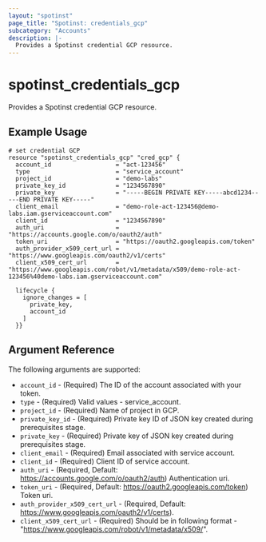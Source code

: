 ```yaml
---
layout: "spotinst"
page_title: "Spotinst: credentials_gcp"
subcategory: "Accounts"
description: |-
  Provides a Spotinst credential GCP resource.
---
```


# spotinst\_credentials\_gcp

Provides a Spotinst credential GCP resource.

## Example Usage

```hcl
# set credential GCP
resource "spotinst_credentials_gcp" "cred_gcp" {
  account_id                  = "act-123456"
  type                        = "service_account"
  project_id                  = "demo-labs"
  private_key_id              = "1234567890"
  private_key                 = "-----BEGIN PRIVATE KEY-----abcd1234-----END PRIVATE KEY-----"
  client_email                = "demo-role-act-123456@demo-labs.iam.gserviceaccount.com"
  client_id                   = "1234567890"
  auth_uri                    = "https://accounts.google.com/o/oauth2/auth"
  token_uri                   = "https://oauth2.googleapis.com/token"
  auth_provider_x509_cert_url = "https://www.googleapis.com/oauth2/v1/certs"
  client_x509_cert_url        = "https://www.googleapis.com/robot/v1/metadata/x509/demo-role-act-123456%40demo-labs.iam.gserviceaccount.com"

  lifecycle {
    ignore_changes = [
      private_key,
      account_id
    ]
  }}
```

## Argument Reference

The following arguments are supported:

* `account_id` - (Required) The ID of the account associated with your token.
* `type` - (Required) Valid values - service_account.
* `project_id` - (Required) Name of project in GCP.
* `private_key_id` - (Required) Private key ID of JSON key created during prerequisites stage.
* `private_key` - (Required) Private key of JSON key created during prerequisites stage.
* `client_email` - (Required) Email associated with service account.
* `client_id` - (Required) Client ID of service account.
* `auth_uri` - (Required, Default: https://accounts.google.com/o/oauth2/auth) Authentication uri.
* `token_uri` - (Required, Default: https://oauth2.googleapis.com/token) Token uri.
* `auth_provider_x509_cert_url` - (Required, Default: https://www.googleapis.com/oauth2/v1/certs).
* `client_x509_cert_url` - (Required) Should be in following format - "https://www.googleapis.com/robot/v1/metadata/x509/".

